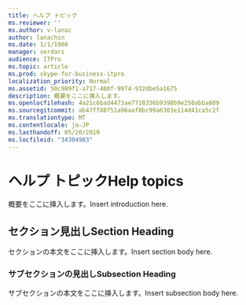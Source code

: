 ```yaml
---
title: ヘルプ トピック
ms.reviewer: ''
ms.author: v-lanac
author: lanachin
ms.date: 1/1/1900
manager: serdars
audience: ITPro
ms.topic: article
ms.prod: skype-for-business-itpro
localization_priority: Normal
ms.assetid: 50c989f1-a717-400f-9974-932dbe5a1675
description: 概要をここに挿入します。
ms.openlocfilehash: 4a21c6bad4473ae7718336b9398b9e250abba809
ms.sourcegitcommit: ab47ff88f51a96aaf8bc99a6303e114d41ca5c2f
ms.translationtype: MT
ms.contentlocale: ja-JP
ms.lasthandoff: 05/20/2019
ms.locfileid: "34304983"
---
```

# <a name="help-topics"></a><span data-ttu-id="07289-103">ヘルプ トピック</span><span class="sxs-lookup"><span data-stu-id="07289-103">Help topics</span></span>
 
<span data-ttu-id="07289-104">概要をここに挿入します。</span><span class="sxs-lookup"><span data-stu-id="07289-104">Insert introduction here.</span></span>
  
## <a name="section-heading"></a><span data-ttu-id="07289-105">セクション見出し</span><span class="sxs-lookup"><span data-stu-id="07289-105">Section Heading</span></span>

<span data-ttu-id="07289-106">セクションの本文をここに挿入します。</span><span class="sxs-lookup"><span data-stu-id="07289-106">Insert section body here.</span></span>
  
### <a name="subsection-heading"></a><span data-ttu-id="07289-107">サブセクションの見出し</span><span class="sxs-lookup"><span data-stu-id="07289-107">Subsection Heading</span></span>

<span data-ttu-id="07289-108">サブセクションの本文をここに挿入します。</span><span class="sxs-lookup"><span data-stu-id="07289-108">Insert subsection body here.</span></span>
  

